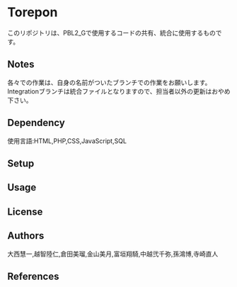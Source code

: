 # Torepon
このリポジトリは、PBL2_Gで使用するコードの共有、統合に使用するものです。

## Notes
 各々での作業は、自身の名前がついたブランチでの作業をお願いします。　
 <br>
 Integrationブランチは統合ファイルとなりますので、担当者以外の更新はおやめ下さい。
 

## Dependency
使用言語:HTML,PHP,CSS,JavaScript,SQL


## Setup


## Usage

## License


## Authors
大西慧一,越智陸仁,倉田美瑠,金山美月,富垣翔騎,中越弐千弥,孫鴻博,寺崎直人

## References
